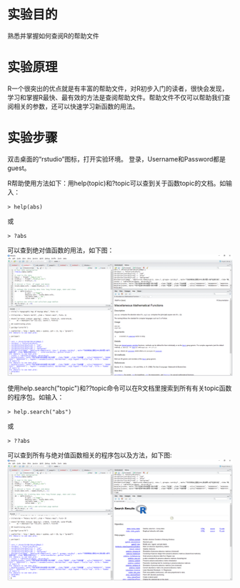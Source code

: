 # 实验目的

熟悉并掌握如何查阅R的帮助文件
 
# 实验原理

R一个很突出的优点就是有丰富的帮助文件，对R初步入门的读者，很快会发现，学习和掌握R最快、最有效的方法是查阅帮助文件。帮助文件不仅可以帮助我们查阅相关的参数，还可以快速学习新函数的用法。

# 实验步骤

双击桌面的“rstudio”图标，打开实验环境。
登录，Username和Password都是guest。

R帮助使用方法如下：用help\(topic\)和?topic可以查到关于函数topic的文档。如输入：

`> help(abs)`

或

`> ?abs`

可以查到绝对值函数的用法，如下图：
![](/images/1-1-3-1.png)

使用help.search\("topic"\)和??topic命令可以在R文档里搜索到所有有关topic函数的程序包。如输入：

`> help.search("abs")`

或

`> ??abs`

可以查到所有与绝对值函数相关的程序包以及方法，如下图:
![](/images/1-1-3-2.png)
